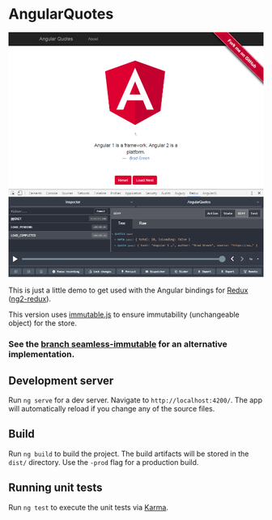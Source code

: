 # AngularQuotes

[![Screenshot](screenshot.png)](https://angular-buch.com/angular-quotes/)

This is just a little demo to get used with the Angular bindings for [Redux](https://github.com/reactjs/redux) ([ng2-redux](https://github.com/angular-redux/ng2-redux)).

This version uses [immutable.js](https://facebook.github.io/immutable-js/) to ensure immutability (unchangeable object) for the store.

### See the [branch seamless-immutable](https://github.com/angular-buch/angular-quotes/tree/seamless-immutable) for an alternative implementation.

## Development server
Run `ng serve` for a dev server. Navigate to `http://localhost:4200/`. The app will automatically reload if you change any of the source files.

## Build

Run `ng build` to build the project. The build artifacts will be stored in the `dist/` directory. Use the `-prod` flag for a production build.

## Running unit tests

Run `ng test` to execute the unit tests via [Karma](https://karma-runner.github.io).

